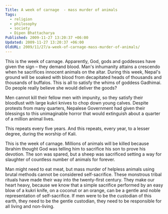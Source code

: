 ```yaml
---
Title: A week of carnage  - mass murder of animals
Tags:
  - religion
  - philosophy
  - society
  - Dipen Bhattacharya
Published: 2009-11-27 13:20:37 +06:00
Updated: 2009-11-27 13:20:37 +06:00
OldURL: 2009/11/27/a-week-of-carnage-mass-murder-of-animals/
---
```


This is the week of carnage. Apparently, God, gods and goddesses have given the sign – they demand blood. Man's inhumanity attains a crescendo when he sacrifices innocent animals on the altar. During this week, Nepal's ground will be soaked with blood from decapitated heads of thousands and thousands of buffalos. This is all to satisfy the whims of goddess Gadhimai. Do people really believe she would deliver the goods? 

Men cannot kill their fellow men with impunity, so they satisfy their bloodlust with large kukri knives to chop down young calves. Despite protests from many quarters, Nepalese Government had given their blessings to this unimaginable horror that would extinguish about a quarter of a million animal lives. 

This repeats every five years. And this repeats, every year, to a lesser degree, during the worship of Kali. 

This is the week of carnage. Millions of animals will be killed because Ibrahim thought God was telling him to sacrifice his son to prove his devotion. The son was spared, but a sheep was sacrificed setting a way for slaughter of countless number of animals for forever.

Man might need to eat meat, but mass murder of helpless animals using brutal methods cannot be considered self-sacrifice. These monstrous tribal rituals have made their way into the twenty-first century. They make our heart heavy, because we know that a simple sacrifice performed by an easy blow of a kukri knife, on a coconut or an orange, can be a gentle and noble representation of self-sacrifice. If men were to be the custodian of this earth, they need to be the gentle custodian, they need to be responsible for all living and non-living.        

